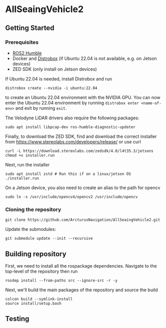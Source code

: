 # AllSeaingVehicle2

## Getting Started

### Prerequisites

- [ROS2 Humble](https://docs.ros.org/en/humble/Installation.html)
- Docker and [Distrobox](https://github.com/89luca89/distrobox) (if Ubuntu 22.04 is not available, e.g. on Jetson devices)
- ZED SDK (only install on Jetson devices)

If Ubuntu 22.04 is needed, install Distrobox and run 

```
distrobox create --nvidia -i ubuntu:22.04
```

to create an Ubuntu 22.04 environment with the NVIDIA GPU. You can now enter the Ubuntu 22.04 environment by running `distrobox enter <name-of-env>` and exit by running `exit`.

The Velodyne LiDAR drivers also require the following packages:

```
sudo apt install libpcap-dev ros-humble-diagnostic-updater
```

Finally, to download the ZED SDK, find and download the correct installer from https://www.stereolabs.com/developers/release/ or use curl

```
curl -L https://download.stereolabs.com/zedsdk/4.0/l4t35.3/jetsons
chmod +x installer.run 
```

Next, run the installer

```
sudo apt install zstd # Run this if on a linux/jetson OS
./installer.run
```

On a Jetson device, you also need to create an alias to the path for opencv

```
sudo ln -s /usr/include/opencv4/opencv2 /usr/include/opencv 
```

### Cloning the repository

```
git clone https://github.com/ArcturusNavigation/AllSeaingVehicle2.git
```

Update the submodules:

```
git submodule update --init --recursive
```

## Building repository

First, we need to install all the rospackage dependencies. Navigate to the top-level of the repository then run

```
rosdep install --from-paths src --ignore-src -r -y 
```

Next, we'll build the main packages of the repository and source the build

```
colcon build --symlink-install
source install/setup.bash
```

## Testing
